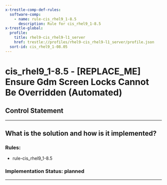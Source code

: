 ```yaml
---
x-trestle-comp-def-rules:
  software-comp:
    - name: rule-cis_rhel9_1-8.5
      description: Rule for cis_rhel9_1-8.5
x-trestle-global:
  profile:
    title: rhel9-cis_rhel9-l1_server
    href: trestle://profiles/rhel9-cis_rhel9-l1_server/profile.json
  sort-id: cis_rhel9_1-08.05
---
```


# cis_rhel9_1-8.5 - \[REPLACE_ME\] Ensure Gdm Screen Locks Cannot Be Overridden (Automated)

## Control Statement

______________________________________________________________________

## What is the solution and how is it implemented?

<!-- For implementation status enter one of: implemented, partial, planned, alternative, not-applicable -->

<!-- Note that the list of rules under ### Rules: is read-only and changes will not be captured after assembly to JSON -->

<!-- Add control implementation description here for control: cis_rhel9_1-8.5 -->

### Rules:

  - rule-cis_rhel9_1-8.5

### Implementation Status: planned

______________________________________________________________________
